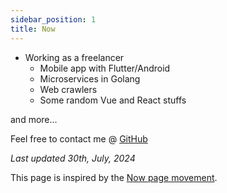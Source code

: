 ```yaml
---
sidebar_position: 1
title: Now
---
```


* Working as a freelancer
  * Mobile app with Flutter/Android
  * Microservices in Golang
  * Web crawlers
  * Some random Vue and React stuffs

and more...

Feel free to contact me @ [GitHub](https://github.com/ymdarake/website/issues/new)


_Last updated 30th, July, 2024_

This page is inspired by the <a href="https://nownownow.com/about" target="_blank" rel="noindex nofollow noopener">Now page movement</a>.

